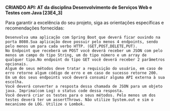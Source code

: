 **CRIANDO API: AT da disciplina Desenvolvimento de Serviços Web e Testes com Java [23E4_3]**

Para garantir a excelência do seu projeto, siga as orientações específicas e recomendações fornecidas:

    Desenvolva uma aplicação com Spring Boot que deverá ficar ouvindo na porta 8080.Sua aplicação deve possuir pelo menos 4 endpoints, sendo pelo menos um para cada verbo HTTP. (GET,POST,DELETE,PUT).
    No Endpoint que receberá um POST você deverá receber um JSON com pelo menos um campo do tipo String, um do tipo número e um array de qualquer tipo.No endpoint do tipo GET você deverá receber 2 parâmetros opcionais.
    Algum de seus métodos deve tratar a requisição do usuário, em caso de erro retorne algum código de erro e em caso de sucesso retorne 200.
    Em um dos seus endpoints você deverá consumir alguma API externa à sua escolha.
    Você deverá converter a resposta dessa chamada de JSON para um objeto java. Imprima(com Log) o status code dessa resposta.
    Você deverá criar os testes para o seus métodos. Pelo menos um dos testes deverá ter um assertThrows. Não utilize System.out e sim o mecanismo de LOG. Utilize o Lombok.
